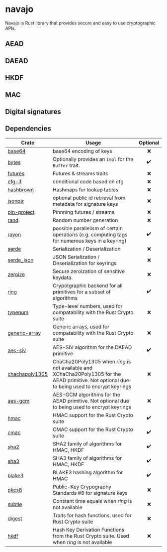# navajo

Navajo is Rust library that provides secure and easy to use cryptographic APIs.

## AEAD

## DAEAD

## HKDF

## MAC

## Digital signatures

## Dependencies

| Crate                                                              | Usage                                                                                                                                          | Optional |
| ------------------------------------------------------------------ | ---------------------------------------------------------------------------------------------------------------------------------------------- | :------: |
| [base64](https://github.com/marshallpierce/rust-base64)            | base64 encoding of keys                                                                                                                        |    ❌    |
| [bytes](https://github.com/tokio-rs/bytes)                         | Optionally provides an `impl` for the `Buffer` trait.                                                                                          |    ✔️    |
| [futures](https://github.com/rust-lang/futures-rs)                 | Futures & streams traits                                                                                                                       |    ❌    |
| [cfg-if](https://github.com/rust-lang/cfg-if)                      | conditional code based on cfg                                                                                                                  |    ❌    |
| [hashbrown](https://github.com/rust-lang/hashbrown)                | Hashmaps for lookup tables                                                                                                                     |    ❌    |
| [jsonptr](https://github.com/chanced/jsonptr)                      | optional public id retrieval from metadata for signature keys                                                                                  |    ❌    |
| [pin-project](https://github.com/taiki-e/pin-project)              | Pinnning futures / streams                                                                                                                     |    ❌    |
| [rand](https://github.com/rust-random/rand)                        | Random number generation                                                                                                                       |    ❌    |
| [rayon](https://github.com/rayon-rs/rayon)                         | possible parallelism of certain operations (e.g. computing tags for numerous keys in a keyring)                                                |    ✔️    |
| [serde](https://github.com/serde-rs/serde)                         | Serialization / Deserialization                                                                                                                |    ❌    |
| [serde_json](https://github.com/serde-rs/json)                     | JSON Serialization / Deserialization for keyrings                                                                                              |    ❌    |
| [zeroize](https://github.com/RustCrypto/utils/tree/master/zeroize) | Secure zeroization of sensitive keydata.                                                                                                       |    ❌    |
| [ring](https://github.com/briansmith/ring)                         | Crypotgraphic backend for all primitives for a subset of algorithms                                                                            |    ✔️    |
| [typenum](https://github.com/paholg/typenum)                       | Type-level numbers, used for compatability with the Rust Crypto suite                                                                          |    ❌    |
| [generic-array](https://github.com/fizyk20/generic-array)          | Generic arrays, used for compatability with the Rust Crypto suite                                                                              |    ❌    |
| [aes-siv](https://github.com/RustCrypto/AEADs)                     | AES-SIV algorithm for the DAEAD primitive                                                                                                      |    ✔️    |
| [chachapoly1305](https://github.com/RustCrypto/AEADs)              | ChaCha20Poly1305 when _ring_ is not available and XChaCha20Poly1305 for the AEAD primitive. Not optional due to being used to encrypt keyrings |    ❌    |
| [aes-gcm](https://github.com/RustCrypto/AEADs)                     | AES-GCM algorithms for the AEAD primitive. Not optional due to being used to encrypt keyrings                                                  |    ❌    |
| [hmac](https://github.com/RustCrypto/MACs)                         | HMAC support for the Rust Crypto suite                                                                                                         |    ✔️    |
| [cmac](https://github.com/RustCrypto/MACs)                         | CMAC support for the Rust Crypto suite                                                                                                         |    ✔️    |
| [sha2](https://github.com/RustCrypto/hashes)                       | SHA2 family of algorithms for HMAC, HKDF                                                                                                       |    ✔️    |
| [sha3](https://github.com/RustCrypto/hashes)                       | SHA3 family of algorithms for HMAC, HKDF                                                                                                       |    ✔️    |
| [blake3](https://github.com/BLAKE3-team/BLAKE3)                    | BLAKE3 hashing algorithm for HMAC                                                                                                              |    ✔️    |
| [pkcs8](https://github.com/RustCrypto/formats/tree/master/pkcs8)   | Public-Key Crypography Standards #8 for signature keys                                                                                         |    ❌    |
| [subtle](https://github.com/dalek-cryptography/subtle)             | Constant time equals when _ring_ is not available                                                                                              |    ❌    |
| [digest](https://github.com/RustCrypto/traits)                     | Traits for hash functions, used for Rust Crypto suite                                                                                          |    ❌    |
| [hkdf](https://github.com/RustCrypto/KDFs/)                        | Hash Key Derivation Functions from the Rust Crypto suite. Used when _ring_ is not available                                                    |    ❌    |
